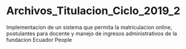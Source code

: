 # Archivos_Titulacion_Ciclo_2019_2
Implementacion de un sistema que permita la matriculacion online, postulantes para docente y manejo de ingresos administrativos de la fundacion Ecuador People
